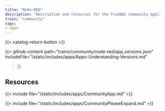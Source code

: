 ```yaml
---
title: "Node-RED"
description: "Description and resources for the TrueNAS community application called Node-RED."
train: "community"
tags:
- apps
---
```


{{< catalog-return-button >}}

{{< github-content 
    path="trains/community/node-red/app_versions.json"
	includeFile="/static/includes/apps/Apps-Understanding-Versions.md"
>}}

## Resources

{{< include file="/static/includes/apps/CommunityApp.md" >}}

{{< include file="/static/includes/apps/CommunityPleaseExpand.md" >}}

<!--
<div class="docs-sections">

{{< doc-card title="<appname> Deployments" link="/resources/"
descr="How to deploy and configure the <appname> app." >}}

</div>
-->

